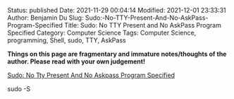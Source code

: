 Status: published
Date: 2021-11-29 00:04:14
Modified: 2021-12-01 23:33:31
Author: Benjamin Du
Slug: Sudo:-No-TTY-Present-And-No-AskPass-Program-Specified
Title: Sudo: No TTY Present and No AskPass Program Specified
Category: Computer Science
Tags: Computer Science, programming, Shell, sudo, TTY, AskPass

**Things on this page are fragmentary and immature notes/thoughts of the author. Please read with your own judgement!**

[Sudo: No Tty Present And No Askpass Program Specified](https://www.shell-tips.com/linux/sudo-no-tty-present-and-no-askpass-program-specified/)

sudo -S
